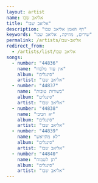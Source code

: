 ```yaml
---
layout: artist
name: אליאב שבו
title: "אליאב שבו"
description: "דף האמן אליאב שבו"
keywords: "שירים, מוזיקה, אליאב שבו"
permalink: /artists/אליאב-שבו
redirect_from:
  - /artists/list/אליאב שבו
songs:
  - number: "44836"
    name: "אין עוד מלבדו"
    album: "סינגלים"
    artist: "אליאב שבו"
  - number: "44837"
    name: "בשורות טובות"
    album: "סינגלים"
    artist: "אליאב שבו"
  - number: "44838"
    name: "יא חביבי"
    album: "סינגלים"
    artist: "אליאב שבו"
  - number: "44839"
    name: "לא מתייאש"
    album: "סינגלים"
    artist: "אליאב שבו"
  - number: "44840"
    name: "תן לשמוח"
    album: "סינגלים"
    artist: "אליאב שבו"
---
```

